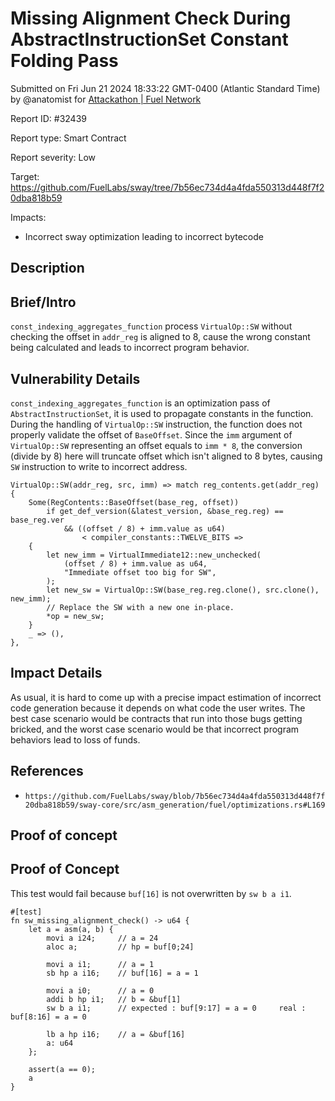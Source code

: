 
# Missing Alignment Check During AbstractInstructionSet Constant Folding Pass

Submitted on Fri Jun 21 2024 18:33:22 GMT-0400 (Atlantic Standard Time) by @anatomist for [Attackathon | Fuel Network](https://immunefi.com/bounty/fuel-network-attackathon/)

Report ID: #32439

Report type: Smart Contract

Report severity: Low

Target: https://github.com/FuelLabs/sway/tree/7b56ec734d4a4fda550313d448f7f20dba818b59

Impacts:
- Incorrect sway optimization leading to incorrect bytecode

## Description
## Brief/Intro

`const_indexing_aggregates_function` process `VirtualOp::SW` without checking the offset in `addr_reg` is aligned to 8, cause the wrong constant being calculated and leads to incorrect program behavior.

## Vulnerability Details

`const_indexing_aggregates_function` is an optimization pass of `AbstractInstructionSet`, it is used to propagate constants in the function. During the handling of `VirtualOp::SW` instruction, the function does not properly validate the offset of `BaseOffset`. Since the `imm` argument of `VirtualOp::SW` representing an offset equals to `imm * 8`, the conversion (divide by 8) here will truncate offset which isn't aligned to 8 bytes, causing `SW` instruction to write to incorrect address.

```
VirtualOp::SW(addr_reg, src, imm) => match reg_contents.get(addr_reg) {
    Some(RegContents::BaseOffset(base_reg, offset))
        if get_def_version(&latest_version, &base_reg.reg) == base_reg.ver
            && ((offset / 8) + imm.value as u64)
                < compiler_constants::TWELVE_BITS =>
    {
        let new_imm = VirtualImmediate12::new_unchecked(
            (offset / 8) + imm.value as u64,
            "Immediate offset too big for SW",
        );
        let new_sw = VirtualOp::SW(base_reg.reg.clone(), src.clone(), new_imm);
        // Replace the SW with a new one in-place.
        *op = new_sw;
    }
    _ => (),
},
```

## Impact Details

As usual, it is hard to come up with a precise impact estimation of incorrect code generation because it depends on what code the user writes. The best case scenario would be contracts that run into those bugs getting bricked, and the worst case scenario would be that incorrect program behaviors lead to loss of funds.

## References

- `https://github.com/FuelLabs/sway/blob/7b56ec734d4a4fda550313d448f7f20dba818b59/sway-core/src/asm_generation/fuel/optimizations.rs#L169`
        
## Proof of concept
## Proof of Concept

This test would fail because `buf[16]` is not overwritten by `sw b a i1`.

```
#[test]
fn sw_missing_alignment_check() -> u64 {
    let a = asm(a, b) {
        movi a i24;     // a = 24
        aloc a;         // hp = buf[0;24]

        movi a i1;      // a = 1
        sb hp a i16;    // buf[16] = a = 1

        movi a i0;      // a = 0
        addi b hp i1;   // b = &buf[1]
        sw b a i1;      // expected : buf[9:17] = a = 0     real : buf[8:16] = a = 0

        lb a hp i16;    // a = &buf[16]
        a: u64
    };

    assert(a == 0);
    a
}
```
